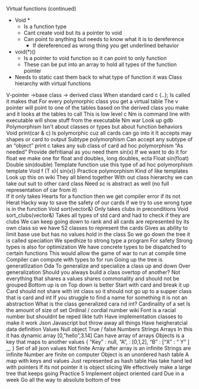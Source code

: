 Virtual functions (continued)
* Void *
  * Is a function type 
  * Cant create void but its a pointer to void 
  * Can point to anything but needs to know what it is to dereference 
      * If dereferenced as wrong thing you get underlined behavior
* void(*)()
  * Is a pointer to void function so it can point to only function
  * These can be put into an array to hold all types of the function pointer
* Needs to static cast them back to what type of function it was 
Class hierarchy with virtual functions

V-pointer ->base class -> derived class
When standard card c {..};
Is called it makes that 
For every polymorphic class you get a virtual table 
The v pointer will point to one of the tables based on the derived class you make and it looks at the tables to call 
This is low level c 
Nm is command line with executable will show stuff from the executable 
Nm war
Look up gdb
Polymorphism 
Isn't about classes or types but about function behaviors
Void print(car & c)
Is polymorphic cuz all cards can go into it
It accepts may shapes or card to output
Subtype polymorphism 
Can accept any subtype of an “object” print c takes any sub class of card
ad  hoc polymorphism 
“As needed” 
Provide defritianal as you need them sin(x)
If we want to do it for float we make one for float and doubles, long doubles, ecta 
Float sin(float)
Double sin(double)
Template function use this type of ad hoc polymorphism 
template<PnPramma T> 
Void f (T x){
sin(x)}
Practice polymorphism 
Kind of like templates 
Look up this on wiki
They all blend together
With out class hierarchy we can take out suit to other card class
Need sc is abstract as well (no full representation of car from it)  
If it only takes Hearts for a function then we get compiler error if its not Herat 
Hacky way to save the safety of our cards if we try to use wrong type is in the function
Void sort(vector<clubs>&)
Only takes clubs in preconditions 
Void sort_clubs(vector<sc>&)
Takes all types of std card and had to check if they are clubs 
We can keep going down to rank and all cards are represented by its own class so we have 52 classes to represent the cards 
Gives as ability to limit base use but has no values hold in the class 
So we go down the tree it is called speciation 
We spedhize to strong type a program 
For safety 
Strong types is also for optimization 
We have concrete types to be dispatched to certain functions 
This would allow the game of war to run at compile time 
Compiler can compute with types to for run 
Going up the tree is generatlization 
Oda 
To generalize and specialize a class up and down 
Over generalization 
Should you always build a class overtop of another?
Not everything that shares a values shares commonality and should not be grouped 
Bottom up is on
Top down is better
Start with card and break it up 
Card should not share with int class so it should not go up to a supper class that is card and int 
If you struggle to find a name for something it is not an abstraction 
What is the class generalized cara nd int?
Cardinality of a set 
Is the amount of size of set
Ordinal / cordial number wiki
Font is a racial number but shouldnt be reped likte tuth 
Have implementation classes to make it work 
Json
Javascript but throw away all things 
Have heigheratcial data definition 
Values 
Null object
True / false
Numbers 
Strings 
Arrays
In this it has dynamic array 
[0,”hello”,3.14]
Can have array of arrays 
Objects is a key that maps to another values 
{
“Key” : null,
“A”, : [0,1,2],
“B” : [“X” : “ Y” ]
,,,
}
Set of all json values 
Not finite 
Array after array is an infinite 
Strings are infinite 
Number are finite on computer
Object is an unordered hash table 
A map with keys and values 
Just represented as hash table 
Has take hand led with pointers 
If its not pointer it is object slicing 
We effectively make a large tree that keeps going 
Practice 5
Implement object oriented card 
Due in a week
Go all the way to absolute bottom of tree

